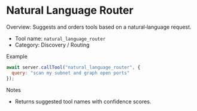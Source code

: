 # Natural Language Router

Overview: Suggests and orders tools based on a natural‑language request.

- Tool name: `natural_language_router`
- Category: Discovery / Routing

Example
```javascript
await server.callTool("natural_language_router", {
  query: "scan my subnet and graph open ports"
});
```

Notes
- Returns suggested tool names with confidence scores.
